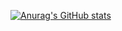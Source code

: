[![Anurag's GitHub stats](https://github-readme-stats.vercel.app/api?username=nabomhalang)](https://github.com/anuraghazra/github-readme-stats&theme=radical)
